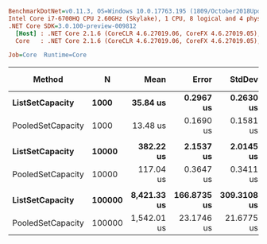 ``` ini

BenchmarkDotNet=v0.11.3, OS=Windows 10.0.17763.195 (1809/October2018Update/Redstone5)
Intel Core i7-6700HQ CPU 2.60GHz (Skylake), 1 CPU, 8 logical and 4 physical cores
.NET Core SDK=3.0.100-preview-009812
  [Host] : .NET Core 2.1.6 (CoreCLR 4.6.27019.06, CoreFX 4.6.27019.05), 64bit RyuJIT
  Core   : .NET Core 2.1.6 (CoreCLR 4.6.27019.06, CoreFX 4.6.27019.05), 64bit RyuJIT

Job=Core  Runtime=Core  

```
|            Method |      N |        Mean |       Error |      StdDev | Ratio | Gen 0/1k Op | Gen 1/1k Op | Gen 2/1k Op | Allocated Memory/Op |
|------------------ |------- |------------:|------------:|------------:|------:|------------:|------------:|------------:|--------------------:|
|   **ListSetCapacity** |   **1000** |    **35.84 us** |   **0.2967 us** |   **0.2630 us** |  **1.00** |    **127.9907** |           **-** |           **-** |            **403200 B** |
| PooledSetCapacity |   1000 |    13.48 us |   0.1690 us |   0.1581 us |  0.38 |           - |           - |           - |                   - |
|                   |        |             |             |             |       |             |             |             |                     |
|   **ListSetCapacity** |  **10000** |   **382.22 us** |   **2.1537 us** |   **2.0145 us** |  **1.00** |   **1265.6250** |           **-** |           **-** |           **4003200 B** |
| PooledSetCapacity |  10000 |   117.04 us |   0.3647 us |   0.3411 us |  0.31 |           - |           - |           - |                   - |
|                   |        |             |             |             |       |             |             |             |                     |
|   **ListSetCapacity** | **100000** | **8,421.33 us** | **166.8735 us** | **309.3108 us** |  **1.00** |  **10156.2500** |  **10156.2500** |  **10156.2500** |          **40003200 B** |
| PooledSetCapacity | 100000 | 1,542.01 us |  23.1746 us |  21.6775 us |  0.19 |           - |           - |           - |                   - |

